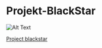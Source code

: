 # Projekt-BlackStar
![Alt Text](https://media.giphy.com/media/3ov9jWu7BuHufyLs7m/giphy.gif)
<!-- .element style="width:100%" -->


[Project blackstar](https://project-blackstar13.netlify.com/)

